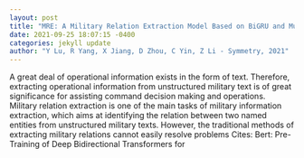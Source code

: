 ```yaml
--- 
layout: post 
title: "MRE: A Military Relation Extraction Model Based on BiGRU and Multi-Head Attention" 
date: 2021-09-25 18:07:15 -0400 
categories: jekyll update 
author: "Y Lu, R Yang, X Jiang, D Zhou, C Yin, Z Li - Symmetry, 2021" 
--- 
```

A great deal of operational information exists in the form of text. Therefore, extracting operational information from unstructured military text is of great significance for assisting command decision making and operations. Military relation extraction is one of the main tasks of military information extraction, which aims at identifying the relation between two named entities from unstructured military texts. However, the traditional methods of extracting military relations cannot easily resolve problems Cites: Bert: Pre-Training of Deep Bidirectional Transformers for